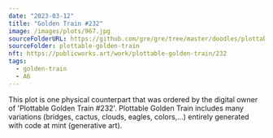 ```yaml
---
date: "2023-03-12"
title: "Golden Train #232"
image: /images/plots/967.jpg
sourceFolderURL: https://github.com/gre/gre/tree/master/doodles/plottable-golden-train
sourceFolder: plottable-golden-train
nft: https://publicworks.art/work/plottable-golden-train/232
tags:
  - golden-train
  - A6
---
```


This plot is one physical counterpart that was ordered by the digital owner of 'Plottable Golden Train #232'. 
Plottable Golden Train includes many variations (bridges, cactus, clouds, eagles, colors,...) entirely generated with code at mint (generative art).
